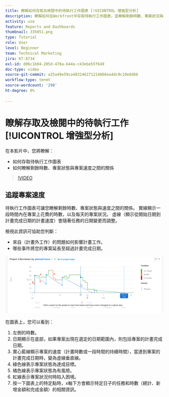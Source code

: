 ```yaml
---
title: 瞭解如何存取及檢閱中的待執行工作圖表 [!UICONTROL 增強型分析]
description: 瞭解如何在Workfront中存取待執行工作圖表，並瞭解剩餘時數、專案狀況與專案速度之間的關係。
activity: use
feature: Reports and Dashboards
thumbnail: 335051.png
type: Tutorial
role: User
level: Beginner
team: Technical Marketing
jira: KT-8734
exl-id: d06c1b04-205d-478a-b44a-c43ebe55f649
doc-type: video
source-git-commit: a25a49e59ca483246271214886ea4dc9c10e8d66
workflow-type: tm+mt
source-wordcount: '298'
ht-degree: 0%

---
```


# 瞭解存取及檢閱中的待執行工作 [!UICONTROL 增強型分析]

在本影片中，您將瞭解：

* 如何存取待執行工作圖表
* 如何瞭解剩餘時數、專案狀態與專案速度之間的關係

>[!VIDEO](https://video.tv.adobe.com/v/335051/?quality=12&learn=on)

## 追蹤專案速度

待執行工作圖表可讓您瞭解剩餘時數、專案狀態與速度之間的關係。 實線顯示一段時間內在專案上花費的時數，以及每天的專案狀況。 虛線（顯示從開始日期到計畫完成日期的計畫速度）會隨著任務的日期變更而調整。

檢視此資訊可協助您判斷：

* 來自（計畫外工作）的問題如何影響計畫工作。
* 哪些事件將您的專案延長至超過計畫完成日期。

![顯示燃盡圖與下列專案符號中說明之區域的數字的影像](assets/section-2-9.png)

在圖表上，您可以看到：

1. 左側的時數。
1. 日期顯示在底部，如果專案出現在選定的日期範圍內，則包括專案的計畫完成日期。
1. 實心藍線顯示專案的速度（計畫時數或一段時間的持續時間），當達到專案的計畫完成日期時，變為虛線垂直線。
1. 綠色線表示專案狀態為達成目標。
1. 橘色線表示專案狀態為有風險。
1. 紅線表示專案狀況何時陷入困境。
1. 按一下圖表上的特定點時，x軸下方會顯示特定日子的任務和時數（總計、新增金額和完成金額）的相關資訊。
